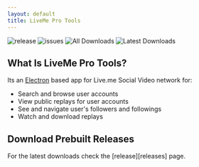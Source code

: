 ```yaml
---
layout: default
title: LiveMe Pro Tools
---
```


![release](https://img.shields.io/github/release/thecoder75/liveme-pro-tools.svg?style=flat-square)
![issues](https://img.shields.io/github/issues-raw/thecoder75/liveme-pro-tools.svg?style=flat-square)
![All Downloads](https://img.shields.io/github/downloads/thecoder75/liveme-pro-tools/total.svg?style=flat-square&label=All+Releases+Downloaded)
![Latest Downloads](https://img.shields.io/github/downloads/thecoder75/liveme-pro-tools/latest/total.svg?style=flat-square&label=Latest+Release+Downloaded)


## What Is LiveMe Pro Tools?
Its an [Electron](https://electronjs.org) based app for Live.me Social Video network for:
- Search and browse user accounts
- View public replays for user accounts
- See and navigate user's followers and followings
- Watch and download replays

## Download Prebuilt Releases
For the latest downloads check the [release][releases] page.

